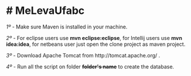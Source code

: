 <h1># MeLevaUfabc</h1>

<p><i>1º</i> - Make sure Maven is installed in your machine.</p>
<p><i>2º</i> - For eclipse users use <strong>mvn eclipse:eclipse</strong>, for Intellij users use <strong>mvn idea:idea</strong>, for netbeans user just open the clone project as maven project.</p>
<p><i>3º</i> - Download Apache Tomcat from http://tomcat.apache.org/ .</p>
<p><i>4º</i> - Run all the script on folder <strong><del>folder's name</del></strong> to create the database.</p>
